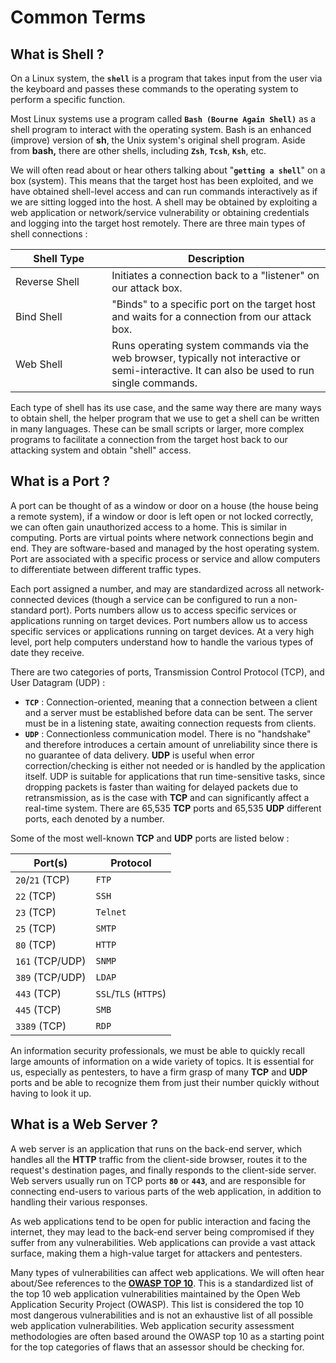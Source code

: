 # Common Terms

## What is Shell ?

On a Linux system, the **`shell`** is a program that takes input from the user via the keyboard and passes these commands to the operating system to perform a specific function.

Most Linux systems use a program called **`Bash (Bourne Again Shell)`** as a shell program to interact with the operating system. Bash is an enhanced (improve) version of **sh**, the Unix system's original shell program. Aside from **bash,** there are other shells, including **`Zsh`**, **`Tcsh`**, **`Ksh`**, etc.

We will often read about or hear others talking about "**`getting a shell`**" on a box (system). This means that the target host has been exploited, and we have obtained shell-level access and can run commands interactively as if we are sitting logged into the host. A shell may be obtained by exploiting a web application or network/service vulnerability or obtaining credentials and logging into the target host remotely. There are three main types of shell connections :&#x20;



<table><thead><tr><th width="174">Shell Type</th><th width="446">Description</th></tr></thead><tbody><tr><td>Reverse Shell</td><td>Initiates a connection back to a "listener" on our attack box.</td></tr><tr><td>Bind Shell</td><td>"Binds" to a specific port on the target host and waits for a connection from our attack box.</td></tr><tr><td>Web Shell</td><td>Runs operating system commands via the web browser, typically not interactive or semi-interactive. It can also be used to run single commands.</td></tr></tbody></table>

Each type of shell has its use case, and the same way there are many ways to obtain shell, the helper program that we use to get a shell can be written in many languages. These can be small scripts or larger, more complex programs to facilitate a connection from the target host back to our attacking system and obtain "shell" access.

## What is a Port ?

A port can be thought of as a window or door on a house (the house being a remote system), if a window or door is left open or not locked correctly, we can often gain unauthorized access to a home. This is similar in computing. Ports are virtual points where network connections begin and end.  They are software-based and managed by the host operating system. Port are associated with a specific process or service and allow computers to differentiate between different traffic types.

Each port assigned a number, and may are standardized across all network-connected devices (though a service can be configured to run a non-standard port). Ports numbers allow us to access specific services or applications running on target devices. Port numbers allow us to access specific services or applications running on target devices. At a very high level, port help computers understand how to handle the various types of date they receive.

There are two categories of ports, Transmission Control Protocol (TCP), and User Datagram (UDP) :&#x20;

* **`TCP`** : Connection-oriented, meaning that a connection between a client and a server must be established before data can be sent. The server must be in a listening state, awaiting connection requests from clients.
* **`UDP`** : Connectionless communication model. There is no "handshake" and therefore introduces a certain amount of unreliability since there is no guarantee of data delivery. **UDP** is useful when error correction/checking is either not needed or is handled by the application itself. UDP is suitable for applications that run time-sensitive tasks, since dropping packets is faster than waiting for delayed packets due to retransmission, as is the case with **TCP** and can significantly affect a real-time system. There are 65,535 **TCP** ports and 65,535 **UDP** different ports, each denoted by a number.

Some of the most well-known **TCP** and **UDP** ports are listed below  :&#x20;

| Port(s)         | Protocol              |
| --------------- | --------------------- |
| `20`/`21` (TCP) | `FTP`                 |
| `22` (TCP)      | `SSH`                 |
| `23` (TCP)      | `Telnet`              |
| `25` (TCP)      | `SMTP`                |
| `80` (TCP)      | `HTTP`                |
| `161` (TCP/UDP) | `SNMP`                |
| `389` (TCP/UDP) | `LDAP`                |
| `443` (TCP)     | `SSL`/`TLS` (`HTTPS`) |
| `445` (TCP)     | `SMB`                 |
| `3389` (TCP)    | `RDP`                 |

An information security professionals, we must be able to quickly recall large amounts of information on a wide variety of topics. It is essential for us, especially as pentesters, to have a firm grasp of many **TCP** and **UDP** ports and be able to recognize them from just their number quickly without having to look it up.

## What is a Web Server ?

A web server is an application that runs on the back-end server, which handles all the **HTTP** traffic from the client-side browser, routes it to the request's destination pages, and finally responds to the client-side server. Web servers usually run on TCP ports **`80`** or **`443`**, and are responsible for connecting end-users to various parts of the web application, in addition to handling their various responses.

As web applications tend to be open for public interaction and facing the internet, they may lead to the back-end server being compromised if they suffer from any vulnerabilities. Web applications can provide a vast attack surface, making them a high-value target for attackers and pentesters.

Many types of vulnerabilities can affect web applications. We will often hear about/See references to the [**OWASP TOP 10**](https://owasp.org/www-project-top-ten/). This is a standardized list of the top 10 web application vulnerabilities maintained by the Open Web Application Security Project (OWASP). This list is considered the top 10 most dangerous vulnerabilities and is not an exhaustive list of all possible web application vulnerabilities. Web application security assessment methodologies are often based around the OWASP top 10 as a starting point for the top categories of flaws that an assessor should be checking for.

